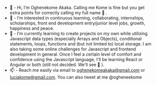 - 👋  - Hi, I’m Oghenekome Akaka. Calling me Kome is fine but you get extra points for correctly calling my full name 🥰 .
- 👀  - I’m interested in continuous learning, collaborating, internships, scholarships, front end development entry/junior level jobs, growth, happiness and peace.
- 🌱  - I’m currently learning to create projects on my own while utilizing Javascript data types (especially Arrays and Objects), conditional statements, loops, functions and (but not limited to) local storage. I am also taking some online challenges for Javascript and frontend development in general. Once I feel a certain level of comfort and confidence using the Javascript language, I'll be learning React or Angular or both (still not decided. We'll see 🤔 ).
- 📫  - Reach me easily via email to oghenekomeakaka@gmail.com or luciakome@gmail.com. You can also tweet at me @ogheneekome 

<!---
KomeCodes/KomeCodes is a ✨ special ✨ repository because its `README.md` (this file) appears on your GitHub profile.
You can click the Preview link to take a look at your changes.
--->

